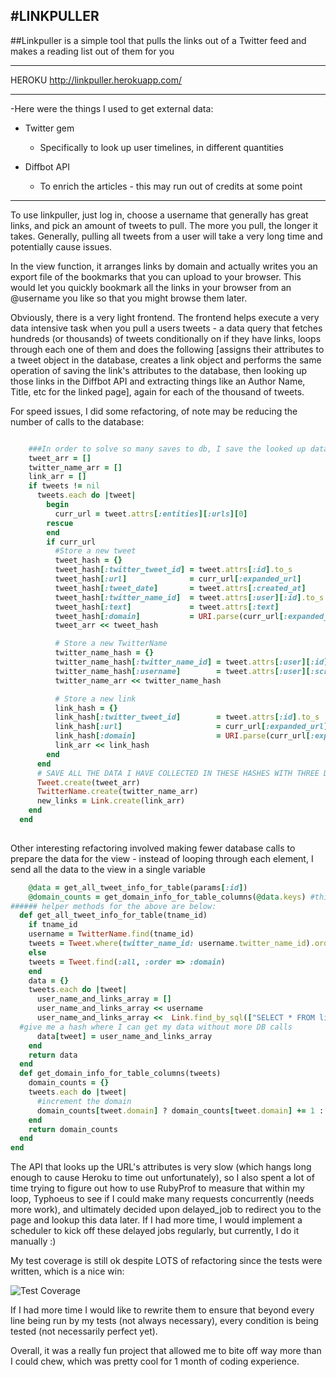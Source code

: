 #LINKPULLER
---
##Linkpuller is a simple tool that pulls the links out of a Twitter feed and makes a reading list out of them for you

---

HEROKU http://linkpuller.herokuapp.com/

---


-Here were the things I used to get external data:
  * Twitter gem
    * Specifically to look up user timelines, in different quantities

  * Diffbot API
    * To enrich the articles - this may run out of credits at some point

---    
To use linkpuller, just log in, choose a username that generally has great links, and pick an amount of tweets to pull. The more you pull, the longer it takes. Generally, pulling all tweets from a user will take a very long time and potentially cause issues.

In the view function, it arranges links by domain and actually writes you an export file of the bookmarks that you can upload to your browser. This would let you quickly bookmark all the links in your browser from an @username you like so that you might browse them later.


Obviously, there is a very light frontend. The frontend helps execute a very data intensive task when you pull a users tweets - a data query that fetches hundreds (or thousands) of tweets conditionally on if they have links, loops through each one of them and does the following [assigns their attributes to a tweet object in the database, creates a link object and performs the same operation of saving the link's attributes to the database, then looking up those links in the Diffbot API and extracting things like an Author Name, Title, etc for the linked page], again for each of the thousand of tweets.

For speed issues, I did some refactoring, of note may be reducing the number of calls to the database:

```ruby

    ###In order to solve so many saves to db, I save the looked up data to arrays
    tweet_arr = []
    twitter_name_arr = []
    link_arr = []
    if tweets != nil
      tweets.each do |tweet|
        begin 
          curr_url = tweet.attrs[:entities][:urls][0]
        rescue 
        end
        if curr_url 
          #Store a new tweet
          tweet_hash = {}
          tweet_hash[:twitter_tweet_id] = tweet.attrs[:id].to_s
          tweet_hash[:url]              = curr_url[:expanded_url]
          tweet_hash[:tweet_date]       = tweet.attrs[:created_at]
          tweet_hash[:twitter_name_id]  = tweet.attrs[:user][:id].to_s
          tweet_hash[:text]             = tweet.attrs[:text]
          tweet_hash[:domain]           = URI.parse(curr_url[:expanded_url]).host
          tweet_arr << tweet_hash  

          # Store a new TwitterName
          twitter_name_hash = {}
          twitter_name_hash[:twitter_name_id] = tweet.attrs[:user][:id].to_s #if this already exists, the user is not remade
          twitter_name_hash[:username]        = tweet.attrs[:user][:screen_name]
          twitter_name_arr << twitter_name_hash

          # Store a new link
          link_hash = {}
          link_hash[:twitter_tweet_id]        = tweet.attrs[:id].to_s
          link_hash[:url]                     = curr_url[:expanded_url]
          link_hash[:domain]                  = URI.parse(curr_url[:expanded_url]).host
          link_arr << link_hash
        end
      end
      # SAVE ALL THE DATA I HAVE COLLECTED IN THESE HASHES WITH THREE DB CALLS
      Tweet.create(tweet_arr)
      TwitterName.create(twitter_name_arr)
      new_links = Link.create(link_arr)
    end
  end
  
```

Other interesting refactoring involved making fewer database calls to prepare the data for the view - instead of looping through each element, I send all the data to the view in a single variable

```ruby
    @data = get_all_tweet_info_for_table(params[:id])
    @domain_counts = get_domain_info_for_table_columns(@data.keys) #this method takes just the tweets
###### helper methods for the above are below:
  def get_all_tweet_info_for_table(tname_id)
    if tname_id
    username = TwitterName.find(tname_id)
    tweets = Tweet.where(twitter_name_id: username.twitter_name_id).order(:domain)
    else
    tweets = Tweet.find(:all, :order => :domain)
    end
    data = {}
    tweets.each do |tweet|
      user_name_and_links_array = []
      user_name_and_links_array << username
      user_name_and_links_array <<  Link.find_by_sql(["SELECT * FROM links WHERE twitter_tweet_id = ?", tweet.twitter_tweet_id])
  #give me a hash where I can get my data without more DB calls
      data[tweet] = user_name_and_links_array
    end
    return data
  end
  def get_domain_info_for_table_columns(tweets)
    domain_counts = {}
    tweets.each do |tweet|
      #increment the domain
      domain_counts[tweet.domain] ? domain_counts[tweet.domain] += 1 : domain_counts[tweet.domain] = 1
    end
    return domain_counts
  end
end

```

The API that looks up the URL's attributes is very slow (which hangs long enough to cause Heroku to time out unfortunately), so I also spent a lot of time trying to figure out how to use RubyProf to measure that within my loop, Typhoeus to see if I could make many requests concurrently (needs more work), and ultimately decided upon delayed_job to redirect you to the page and lookup this data later. If I had more time, I would implement a scheduler to kick off these delayed jobs regularly, but currently, I do it manually :)

My test coverage is still ok despite LOTS of refactoring since the tests were written, which is a nice win:

![Test Coverage](http://content.screencast.com/users/MichaelMuse/folders/Jing/media/aed9443e-3e21-49bb-b011-d2d419579cf5/00000018.png)

If I had more time I would like to rewrite them to ensure that beyond every line being run by my tests (not always necessary), every condition is being tested (not necessarily perfect yet).

Overall, it was a really fun project that allowed me to bite off way more than I could chew, which was pretty cool for 1 month of coding experience.

